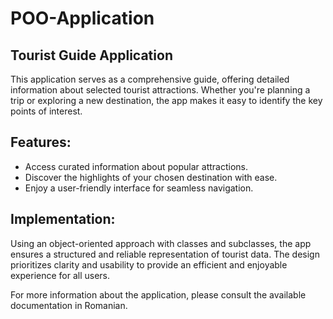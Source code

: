 # POO-Application
## Tourist Guide Application
This application serves as a comprehensive guide, offering detailed information about selected tourist attractions. Whether you're planning a trip or exploring a new destination, the app makes it easy to identify the key points of interest.

## Features:
- Access curated information about popular attractions.
- Discover the highlights of your chosen destination with ease.
- Enjoy a user-friendly interface for seamless navigation.

## Implementation:
Using an object-oriented approach with classes and subclasses, the app ensures a structured and reliable representation of tourist data. The design prioritizes clarity and usability to provide an efficient and enjoyable experience for all users.

For more information about the application, please consult the available documentation in Romanian.

